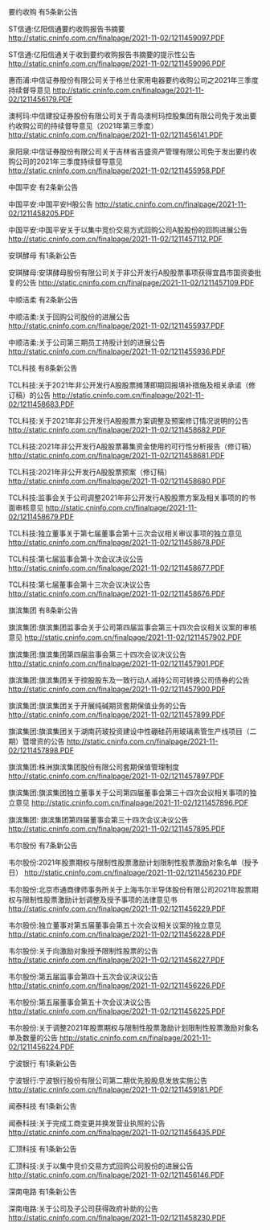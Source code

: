 要约收购 有5条新公告 

ST信通:亿阳信通要约收购报告书摘要 http://static.cninfo.com.cn/finalpage/2021-11-02/1211459097.PDF 

ST信通:亿阳信通关于收到要约收购报告书摘要的提示性公告 http://static.cninfo.com.cn/finalpage/2021-11-02/1211459096.PDF 

惠而浦:中信证券股份有限公司关于格兰仕家用电器要约收购公司之2021年三季度持续督导意见 http://static.cninfo.com.cn/finalpage/2021-11-02/1211456179.PDF 

澳柯玛:中信建投证券股份有限公司关于青岛澳柯玛控股集团有限公司免于发出要约收购公司的持续督导意见（2021年第三季度） http://static.cninfo.com.cn/finalpage/2021-11-02/1211456141.PDF 

泉阳泉:中信证券股份有限公司关于吉林省吉盛资产管理有限公司免于发出要约收购公司的2021年三季度持续督导意见 http://static.cninfo.com.cn/finalpage/2021-11-02/1211455958.PDF 

中国平安 有2条新公告 

中国平安:中国平安H股公告 http://static.cninfo.com.cn/finalpage/2021-11-02/1211458205.PDF 

中国平安:中国平安关于以集中竞价交易方式回购公司A股股份的回购进展公告 http://static.cninfo.com.cn/finalpage/2021-11-02/1211457112.PDF 

安琪酵母 有1条新公告 

安琪酵母:安琪酵母股份有限公司关于非公开发行A股股票事项获得宜昌市国资委批复的公告 http://static.cninfo.com.cn/finalpage/2021-11-02/1211457109.PDF 

中顺洁柔 有2条新公告 

中顺洁柔:关于回购公司股份的进展公告 http://static.cninfo.com.cn/finalpage/2021-11-02/1211455937.PDF 

中顺洁柔:关于公司第三期员工持股计划的进展公告 http://static.cninfo.com.cn/finalpage/2021-11-02/1211455936.PDF 

TCL科技 有8条新公告 

TCL科技:关于2021年非公开发行A股股票摊薄即期回报填补措施及相关承诺（修订稿）的公告 http://static.cninfo.com.cn/finalpage/2021-11-02/1211458683.PDF 

TCL科技:关于2021年非公开发行A股股票方案调整及预案修订情况说明的公告 http://static.cninfo.com.cn/finalpage/2021-11-02/1211458682.PDF 

TCL科技:2021年非公开发行A股股票募集资金使用的可行性分析报告（修订稿） http://static.cninfo.com.cn/finalpage/2021-11-02/1211458681.PDF 

TCL科技:2021年非公开发行A股股票预案（修订稿） http://static.cninfo.com.cn/finalpage/2021-11-02/1211458680.PDF 

TCL科技:监事会关于公司调整2021年非公开发行A股股票方案及相关事项的的书面审核意见 http://static.cninfo.com.cn/finalpage/2021-11-02/1211458679.PDF 

TCL科技:独立董事关于第七届董事会第十三次会议相关审议事项的独立意见 http://static.cninfo.com.cn/finalpage/2021-11-02/1211458678.PDF 

TCL科技:第七届监事会第十次会议决议公告 http://static.cninfo.com.cn/finalpage/2021-11-02/1211458677.PDF 

TCL科技:第七届董事会第十三次会议决议公告 http://static.cninfo.com.cn/finalpage/2021-11-02/1211458676.PDF 

旗滨集团 有8条新公告 

旗滨集团:旗滨集团监事会关于公司第四届监事会第三十四次会议相关议案的审核意见 http://static.cninfo.com.cn/finalpage/2021-11-02/1211457902.PDF 

旗滨集团:旗滨集团第四届监事会第三十四次会议决议公告 http://static.cninfo.com.cn/finalpage/2021-11-02/1211457901.PDF 

旗滨集团:旗滨集团关于控股股东及一致行动人减持公司可转换公司债券的公告 http://static.cninfo.com.cn/finalpage/2021-11-02/1211457900.PDF 

旗滨集团:旗滨集团关于开展纯碱期货套期保值业务的公告 http://static.cninfo.com.cn/finalpage/2021-11-02/1211457899.PDF 

旗滨集团:旗滨集团关于湖南药玻投资建设中性硼硅药用玻璃素管生产线项目（二期）暨增资的公告 http://static.cninfo.com.cn/finalpage/2021-11-02/1211457898.PDF 

旗滨集团:株洲旗滨集团股份有限公司套期保值管理制度 http://static.cninfo.com.cn/finalpage/2021-11-02/1211457897.PDF 

旗滨集团:旗滨集团独立董事关于公司第四届董事会第三十四次会议相关事项的独立意见 http://static.cninfo.com.cn/finalpage/2021-11-02/1211457896.PDF 

旗滨集团: 旗滨集团第四届董事会第三十四次会议决议公告 http://static.cninfo.com.cn/finalpage/2021-11-02/1211457895.PDF 

韦尔股份 有7条新公告 

韦尔股份:2021年股票期权与限制性股票激励计划限制性股票激励对象名单（授予日） http://static.cninfo.com.cn/finalpage/2021-11-02/1211456230.PDF 

韦尔股份:北京市通商律师事务所关于上海韦尔半导体股份有限公司2021年股票期权与限制性股票激励计划调整及授予事项的法律意见书 http://static.cninfo.com.cn/finalpage/2021-11-02/1211456229.PDF 

韦尔股份:独立董事对第五届董事会第五十次会议相关议案的独立意见 http://static.cninfo.com.cn/finalpage/2021-11-02/1211456228.PDF 

韦尔股份:关于向激励对象授予限制性股票的公告 http://static.cninfo.com.cn/finalpage/2021-11-02/1211456227.PDF 

韦尔股份:第五届监事会第四十五次会议决议公告 http://static.cninfo.com.cn/finalpage/2021-11-02/1211456226.PDF 

韦尔股份:第五届董事会第五十次会议决议公告 http://static.cninfo.com.cn/finalpage/2021-11-02/1211456225.PDF 

韦尔股份:关于调整2021年股票期权与限制性股票激励计划限制性股票激励对象名单及数量的公告 http://static.cninfo.com.cn/finalpage/2021-11-02/1211456224.PDF 

宁波银行 有1条新公告 

宁波银行:宁波银行股份有限公司第二期优先股股息发放实施公告 http://static.cninfo.com.cn/finalpage/2021-11-02/1211459181.PDF 

闻泰科技 有1条新公告 

闻泰科技:关于完成工商变更并换发营业执照的公告 http://static.cninfo.com.cn/finalpage/2021-11-02/1211456435.PDF 

汇顶科技 有1条新公告 

汇顶科技:关于以集中竞价交易方式回购公司股份的进展公告 http://static.cninfo.com.cn/finalpage/2021-11-02/1211456146.PDF 

深南电路 有1条新公告 

深南电路:关于公司及子公司获得政府补助的公告 http://static.cninfo.com.cn/finalpage/2021-11-02/1211458230.PDF 

